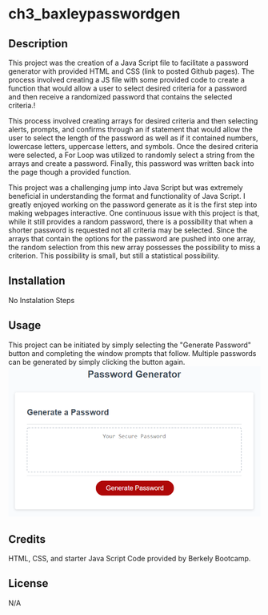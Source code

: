 # ch3_baxleypasswordgen

## Description

This project was the creation of a Java Script file to facilitate a password generator with provided HTML and CSS (link to posted Github pages). The process involved creating a JS file with some provided code to create a function that would allow a user to select desired criteria for a password and then receive a randomized password that contains the selected criteria.!

This process involved creating arrays for desired criteria and then selecting alerts, prompts, and confirms through an if statement that would allow the user to select the length of the password as well as if it contained numbers, lowercase letters, uppercase letters, and symbols.
Once the desired criteria were selected, a For Loop was utilized to randomly select a string from the arrays and create a password. Finally, this password was written back into the page though a provided function.

This project was a challenging jump into Java Script but was extremely beneficial in understanding the format and functionality of Java Script. I greatly enjoyed working on the password generate as it is the first step into making webpages interactive. One continuous issue with this project is that, while it still provides a random password, there is a possibility that when a shorter password is requested not all criteria may be selected. Since the arrays that contain the options for the password are pushed into one array, the random selection from this new array possesses the possibility to miss a criterion. This possibility is small, but still a statistical possibility.

## Installation

No Instalation Steps

## Usage

This project can be initiated by simply selecting the "Generate Password" button and completing the window prompts that follow. Multiple passwords can be generated by simply clicking the button again.
![Alt text](/Assets/03-javascript-homework-demo.png)

## Credits

HTML, CSS, and starter Java Script Code provided by Berkely Bootcamp.

## License

N/A
